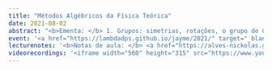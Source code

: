 ```yaml
---
title: "Métodos Algébricos da Física Teórica"
date: 2021-08-02
abstract: "<b>Ementa: </b> 1. Grupos: simetrias, rotações, o grupo de Galilei, relatividade restrita. 2. Grupos e Álgebras de Lie: noção de grupo contínuo, álgebras de Lie, grupo de Heisenberg, grupo especial unitário em duas dimensões. 3. Representações: noções de mecânica quântica, spin eletrônico, construções básicas com representações, produtos tensoriais e tensores, representações projetivas e spinores, lema de Schur. 4. Aplicações Físicas: o caminho óctuplo da física de partículas, teorias dde grande unificação, efeitos Hawking e Unruh, partículas e o grupo de Poincaré."
event: '<a href="https://lambdadps.github.io/jayme/2021/" target="_blank">III Escola Jayme Tiomno de Física Teórica</a>'
lecturenotes: '<b>Notas de aula: </b> <a href="https://alves-nickolas.github.io/pdf/Métodos_Algébricos_da_Física_Teórica.pdf" target="_blank">disponíveis aqui</a>'
videorecordings: '<iframe width="560" height="315" src="https://www.youtube.com/embed/videoseries?si=M-uwk8D7Ps4NXqDK&amp;list=PLUtepDnpw2tO9T-FDbVIYcmL6oIiF3eGA" title="YouTube video player" frameborder="0" allow="accelerometer; autoplay; clipboard-write; encrypted-media; gyroscope; picture-in-picture; web-share" referrerpolicy="strict-origin-when-cross-origin" allowfullscreen></iframe>'
---
```


